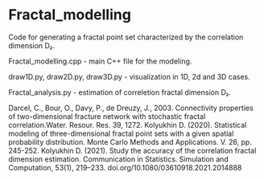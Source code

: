 # Fractal_modelling

Code for generating a fractal point set characterized by the correlation dimension D₂.

Fractal_modelling.cpp - main C++ file for the modeling.

draw1D.py, draw2D.py, draw3D.py - visualization in 1D, 2d and 3D cases.

Fractal_analysis.py - estimation of correletion fractal dimension D₂.

Darcel, C., Bour, O., Davy, P., de Dreuzy, J., 2003. Connectivity properties of two-dimensional fracture network with stochastic fractal correlation.Water. Resour. Res. 39, 1272.
Kolyukhin D. (2020). Statistical modeling of three-dimensional fractal point sets with a given spatial probability distribution. Monte Carlo Methods and Applications. V. 26, pp. 245-252.
Kolyukhin D. (2021). Study the accuracy of the correlation fractal dimension estimation. Communication in Statistics. Simulation and Computation, 53(1), 219–233.  doi.org/10.1080/03610918.2021.2014888
